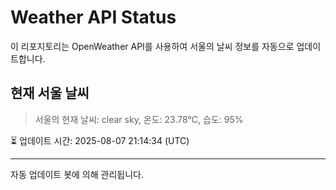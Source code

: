 
# Weather API Status

이 리포지토리는 OpenWeather API를 사용하여 서울의 날씨 정보를 자동으로 업데이트합니다.

## 현재 서울 날씨
> 서울의 현재 날씨: clear sky, 온도: 23.78°C, 습도: 95%

⏳ 업데이트 시간: 2025-08-07 21:14:34 (UTC)

---
자동 업데이트 봇에 의해 관리됩니다.
